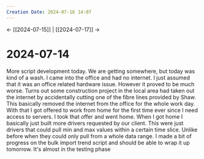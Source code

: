 ```yaml
---
Creation Date: 2024-07-16 14:07
---
```


<- [[2024-07-15]] | [[2024-07-17]]  ->

# 2024-07-14
More script development today. We are getting somewhere, but today was kind of a
wash. I came into the office and had no internet. I just assumed that it was an
office related hardware issue. However it proved to be much worse. Turns out
some construction project in the local area had taken out the internet by
accidentally cutting one of the fibre lines provided by Shaw. This basically
removed the internet from the office for the whole work day. With that I got
offered to work from home for the first time ever since I need access to
servers. I took that offer and went home. When I got home I basically just built
more drivers requested by our client. This were just drivers that could pull min
and max values within a certain time slice. Unlike before when they could only
pull from a whole data range. I made a bit of progress on the bulk import trend
script and should be able to wrap it up tomorrow. It's almost in the testing
phase
